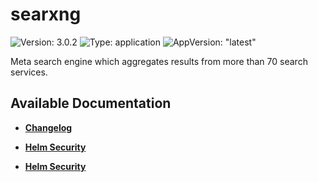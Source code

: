 # searxng

![Version: 3.0.2](https://img.shields.io/badge/Version-3.0.2-informational?style=flat-square) ![Type: application](https://img.shields.io/badge/Type-application-informational?style=flat-square) ![AppVersion: "latest"](https://img.shields.io/badge/AppVersion-"latest"-informational?style=flat-square)

Meta search engine which aggregates results from more than 70 search services.

## Available Documentation

- [**Changelog**](CHANGELOG)

- [**Helm Security**](container-security)

- [**Helm Security**](helm-security)

